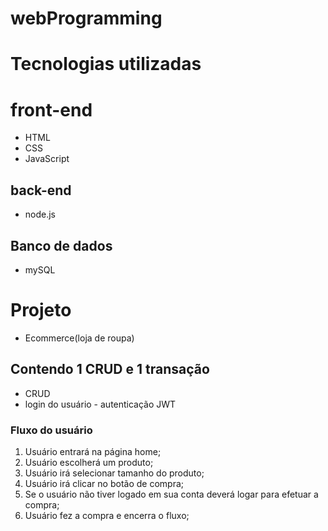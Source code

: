 # webProgramming

# Tecnologias utilizadas
# front-end
 - HTML
 - CSS
 - JavaScript

## back-end
 - node.js

## Banco de dados
 - mySQL

# Projeto
 - Ecommerce(loja de roupa)

## Contendo 1 CRUD e 1 transação
 - CRUD
 - login do usuário - autenticação JWT

### Fluxo do usuário
1. Usuário entrará na página home;
2. Usuário escolherá um produto;
3. Usuário irá selecionar tamanho do produto;
4. Usuário irá clicar no botão de compra;
5. Se o usuário não tiver logado em sua conta deverá logar para efetuar a compra;
6. Usuário fez a compra e encerra o fluxo;